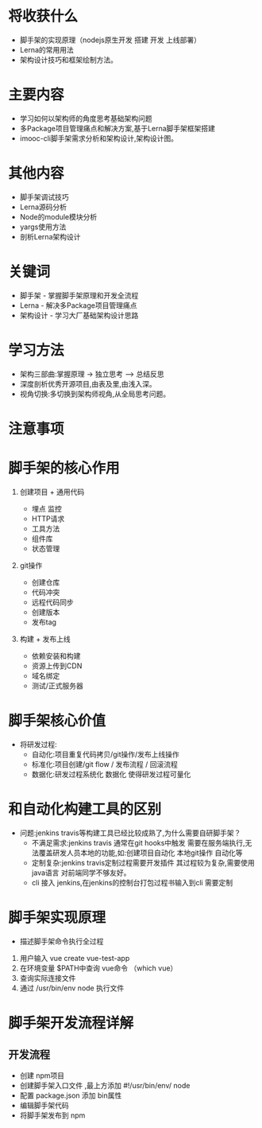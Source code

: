 # 将收获什么
* 脚手架的实现原理（nodejs原生开发 搭建 开发 上线部署）
* Lerna的常用用法
* 架构设计技巧和框架绘制方法。
# 主要内容
* 学习如何以架构师的角度思考基础架构问题
* 多Package项目管理痛点和解决方案,基于Lerna脚手架框架搭建
* imooc-cli脚手架需求分析和架构设计,架构设计图。

# 其他内容
* 脚手架调试技巧
* Lerna源码分析
* Node的module模块分析
* yargs使用方法
* 剖析Lerna架构设计

# 关键词
* 脚手架 - 掌握脚手架原理和开发全流程
* Lerna - 解决多Package项目管理痛点
* 架构设计 - 学习大厂基础架构设计思路

# 学习方法
* 架构三部曲:掌握原理 -> 独立思考 —> 总结反思
* 深度剖析优秀开源项目,由表及里,由浅入深。
* 视角切换:多切换到架构师视角,从全局思考问题。

# 注意事项




# 脚手架的核心作用
1. 创建项目 + 通用代码
    - 埋点 监控
    - HTTP请求
    - 工具方法
    - 组件库
    - 状态管理

2. git操作
    - 创建仓库
    - 代码冲突
    - 远程代码同步
    - 创建版本
    - 发布tag
3. 构建 + 发布上线
    - 依赖安装和构建
    - 资源上传到CDN
    - 域名绑定
    - 测试/正式服务器   
# 脚手架核心价值
* 将研发过程:
    - 自动化:项目重复代码拷贝/git操作/发布上线操作 
    - 标准化:项目创建/git flow / 发布流程 / 回滚流程
    - 数据化:研发过程系统化 数据化 使得研发过程可量化 

# 和自动化构建工具的区别
* 问题:jenkins travis等构建工具已经比较成熟了,为什么需要自研脚手架？
    - 不满足需求:jenkins travis 通常在git hooks中触发 需要在服务端执行,无法覆盖研发人员本地的功能,如:创建项目自动化 本地git操作 自动化等
    - 定制复杂:jenkins travis定制过程需要开发插件 其过程较为复杂,需要使用java语言 对前端同学不够友好。
    -  cli 接入 jenkins,在jenkins的控制台打包过程书输入到cli 需要定制

# 脚手架实现原理
* 描述脚手架命令执行全过程
1. 用户输入 vue create vue-test-app
2. 在环境变量 $PATH中查询 vue命令  （which vue）
3. 查询实际连接文件
4. 通过 /usr/bin/env node 执行文件


# 脚手架开发流程详解
## 开发流程
* 创建 npm项目
* 创建脚手架入口文件 ,最上方添加 #!/usr/bin/env/ node
* 配置 package.json 添加 bin属性
* 编辑脚手架代码
* 将脚手架发布到 npm

